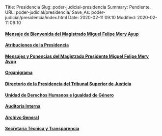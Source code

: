 Title: Presidencia
Slug: poder-judicial-presidencia
Summary: Pendiente.
URL: poder-judicial/presidencia/
Save_As: poder-judicial/presidencia/index.html
Date: 2020-02-11 09:10
Modified: 2020-02-11 09:10


#### [Mensaje de Bienvenida del Magistrado Miguel Felipe Mery Ayup](bienvenida-magistrado-miguel-mery-ayup/)

#### [Atribuciones de la Presidencia](atribuciones/)

#### [Mensajes y Ponencias del Magistrado Presidente Miguel Felipe Mery Ayup](mensajes-ponencias/)

#### [Organigrama](organigrama/)

#### [Directorio de la Presidencia del Tribunal Superior de Justicia](directorio/)

#### [Unidad de Derechos Humanos e Igualdad de Género](derechos-humanos/)

#### [Auditoría Interna](auditoria-interna/)

#### [Archivo General](archivo-general/)

#### [Secretaría Técnica y Transparencia](secretaria-tecnica-transparencia/)
